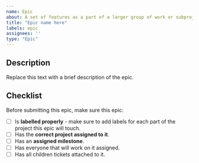 ```yaml
---
name: Epic
about: A set of features as a part of a larger group of work or subproject.
title: "Epic name here"
labels: epic
assignees: ''
type: "Epic"
---
```


## Description
Replace this text with a brief description of the epic.

## Checklist
Before submitting this epic, make sure this epic:
- [ ] Is **labelled properly** - make sure to add labels for each part of the project this epic will touch.
- [ ] Has the **correct project assigned to it**.
- [ ] Has an **assigned milestone**.
- [ ] Has everyone that will work on it assigned.
- [ ] Has all children tickets attached to it.
